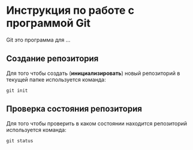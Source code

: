 # Инструкция по работе с программой Git

Git это программа для ...

## Создание репозитория

Для того чтобы создать (**инициализировать**) новый репозиторий в текущей папке используется команда:

    git init

## Проверка состояния репозитория

Для того чтобы проверить в каком состоянии находится репозиторий используется команда:
    
    git status
